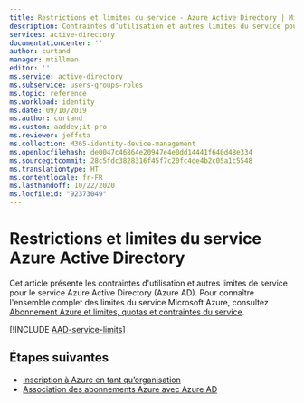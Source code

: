 ```yaml
---
title: Restrictions et limites du service - Azure Active Directory | Microsoft Docs
description: Contraintes d’utilisation et autres limites du service pour le service Azure Active Directory
services: active-directory
documentationcenter: ''
author: curtand
manager: mtillman
editor: ''
ms.service: active-directory
ms.subservice: users-groups-roles
ms.topic: reference
ms.workload: identity
ms.date: 09/10/2019
ms.author: curtand
ms.custom: aaddev;it-pro
ms.reviewer: jeffsta
ms.collection: M365-identity-device-management
ms.openlocfilehash: de0047c46864e20947e4e0dd14441f640d48e334
ms.sourcegitcommit: 28c5fdc3828316f45f7c20fc4de4b2c05a1c5548
ms.translationtype: HT
ms.contentlocale: fr-FR
ms.lasthandoff: 10/22/2020
ms.locfileid: "92373049"
---
```

# <a name="azure-ad-service-limits-and-restrictions"></a>Restrictions et limites du service Azure Active Directory

Cet article présente les contraintes d'utilisation et autres limites de service pour le service Azure Active Directory (Azure AD). Pour connaître l'ensemble complet des limites du service Microsoft Azure, consultez [Abonnement Azure et limites, quotas et contraintes du service](../../azure-resource-manager/management/azure-subscription-service-limits.md).

[!INCLUDE [AAD-service-limits](../../../includes/active-directory-service-limits-include.md)]

## <a name="next-steps"></a>Étapes suivantes

* [Inscription à Azure en tant qu’organisation](../fundamentals/sign-up-organization.md)
* [Association des abonnements Azure avec Azure AD](../fundamentals/active-directory-how-subscriptions-associated-directory.md)
